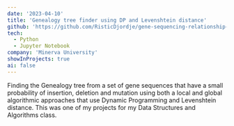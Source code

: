 ```yaml
---
date: '2023-04-10'
title: 'Genealogy tree finder using DP and Levenshtein distance'
github: 'https://github.com/RisticDjordje/gene-sequencing-relationship-finder-using-dp-and-levenshtein-distance'
tech:
  - Python
  - Jupyter Notebook
company: 'Minerva University'
showInProjects: true
ai: false
---
```


Finding the Genealogy tree from a set of gene sequences that have a small probability of insertion, deletion and mutation using both a local and global algorithmic approaches that use Dynamic Programming and Levenshtein distance. This was one of my projects for my Data Structures and Algorithms class.
